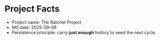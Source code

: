 # Project Facts
- Project name: The Ratchet Project
- M0 date: 2025-09-08
- Persistence principle: carry **just enough** history to seed the next cycle.
